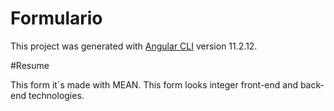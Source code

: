 # Formulario

This project was generated with [Angular CLI](https://github.com/angular/angular-cli) version 11.2.12.

#Resume

This form it´s made with MEAN. This form looks integer front-end and back-end technologies.

